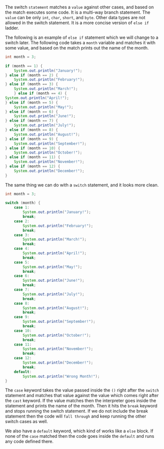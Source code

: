 The switch `statement` matches a `value` against other cases, and based on the match executes some code. It is a multi-way branch statement. The `value` can be only `int`, `char`, `short`, and `byte`. Other data types are not allowed in the switch statement. It is a more concise version of `else if` ladder.

The following is an example of `else if` statement which we will change to a switch later. The following code takes a `month` variable and matches it with some value, and based on the match prints out the name of the month.

```java
int month = 3;  
  
if (month == 1) {  
	System.out.println("January!");  
} else if (month == 2) {  
	System.out.println("February!");  
} else if (month == 3) {  
	System.out.println("March!");  
	} else if (month == 4) {  
System.out.println("April!");  
} else if (month == 5) {  
	System.out.println("May!");  
} else if (month == 6) {  
	System.out.println("June!");  
} else if (month == 7) {  
	System.out.println("July!");  
} else if (month == 8) {  
	System.out.println("August!");  
} else if (month == 9) {  
	System.out.println("September!");  
} else if (month == 10) {  
	System.out.println("October!");  
} else if (month == 11) {  
	System.out.println("November!");  
} else if (month == 12) {  
	System.out.println("December!");  
}
```

The same thing we can do with a `switch` statement, and it looks more clean.

```java
int month = 3;  
  
switch (month) {  
	case 1:  
		System.out.println("January!");  
		break;  
	case 2:  
		System.out.println("February!");  
		break;  
	case 3:  
		System.out.println("March!");  
		break;  
	case 4:  
		System.out.println("April!");  
		break;  
	case 5:  
		System.out.println("May!");  
		break;  
	case 6:  
		System.out.println("June!");  
		break;  
	case 7:  
		System.out.println("July!");  
		break;  
	case 8:  
		System.out.println("August!");  
		break;  
	case 9:  
		System.out.println("September!");  
		break;  
	case 10:  
		System.out.println("October!");  
		break;  
	case 11:  
		System.out.println("November!");  
		break;  
	case 12:  
		System.out.println("December!");  
		break;  
	default:  
		System.out.println("Wrong Month!");  
}
```

The `case` keyword takes the value passed inside the `()` right after the `switch` statement and matches that value against the value which comes right after the `cast` keyword. If the value matches then the interpreter goes inside the statement and prints the name of the month. Then it hits the `break` keyword and stops running the switch statement. If we do not include the break statement then the code will `fall through` and keep running the other switch cases as well.

We also have a `default` keyword, which kind of works like a `else` block. If none of the `case` matched then the code goes inside the `default` and runs any code defined there.